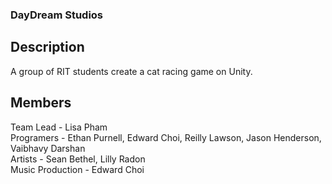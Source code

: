 ### DayDream Studios

## Description
A group of RIT students create a cat racing game on Unity. 

## Members
Team Lead - Lisa Pham </br>
Programers - Ethan Purnell, Edward Choi, Reilly Lawson, Jason Henderson, Vaibhavy Darshan</br>
Artists - Sean Bethel, Lilly Radon</br>
Music Production - Edward Choi</br>
